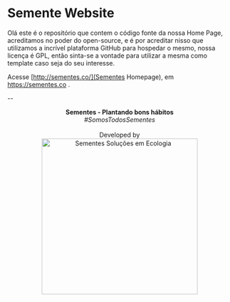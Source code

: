 # Semente Website

Olá este é o repositório que contem o código fonte da nossa Home Page, acreditamos no poder do
open-source, e é por acreditar nisso que utilizamos a incrível plataforma GitHub para hospedar
o mesmo, nossa licença é GPL, então sinta-se a vontade para utilizar a mesma como template caso
seja do seu interesse.

Acesse [http://sementes.co/](Sementes Homepage), em https://sementes.co .

--
<p align="center">
    <b>Sementes - Plantando bons hábitos</b></br>
    <i>#SomosTodosSementes</i></br></br>
    Developed by </br>
  <img alt="Sementes Soluções em Ecologia" width="350" src="/imgs/sementes-logo.png?raw=true"/>
</p>

